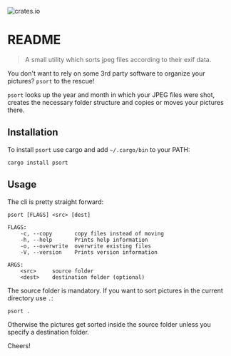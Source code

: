 ![crates.io](https://img.shields.io/crates/v/psort.svg)

# README

> A small utility which sorts jpeg files according to their exif data.

You don't want to rely on some 3rd party software to organize your pictures? `psort` to the rescue!

`psort` looks up the year and month in which your JPEG files were shot, creates the necessary folder structure and copies or moves your pictures there.

Installation
------------
To install `psort` use cargo and add `~/.cargo/bin` to your PATH:

```
cargo install psort
```

Usage
-----
The cli is pretty straight forward:

```
psort [FLAGS] <src> [dest]

FLAGS:
    -c, --copy       copy files instead of moving
    -h, --help       Prints help information
    -o, --overwrite  overwrite existing files
    -V, --version    Prints version information

ARGS:
    <src>     source folder
    <dest>    destination folder (optional)
```

The source folder is mandatory. If you want to sort pictures in the current directory use `.`:
```
psort .
```

Otherwise the pictures get sorted inside the source folder unless you specify a destination folder.

Cheers!
